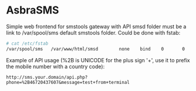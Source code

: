 # AsbraSMS
Simple web frontend for smstools gateway with API
smsd folder must be a link to /var/spool/sms default smstools folder. Could be done with fstab:

```bash
# cat /etc/fstab
/var/spool/sms   /var/www/html/smsd        none    bind    0       0
```

Example of API usage (%2B is UNICODE for the plus sign '+', use it to prefix the mobile number with a country code):
```
http://sms.your.domain/api.php?phone=%2B46720437607&message=test+from+terminal
```
